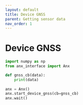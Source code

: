 ```yaml
---
layout: default
title: Device GNSS
parent: Getting sensor data
nav_order: 1
---
```


# Device GNSS

```python
import numpy as np
from anx_interface import Anx

def gnss_cb(data):
    print(data)
    
anx = Anx()
anx.start_device_gnss(cb=gnss_cb)
anx.wait()
```
